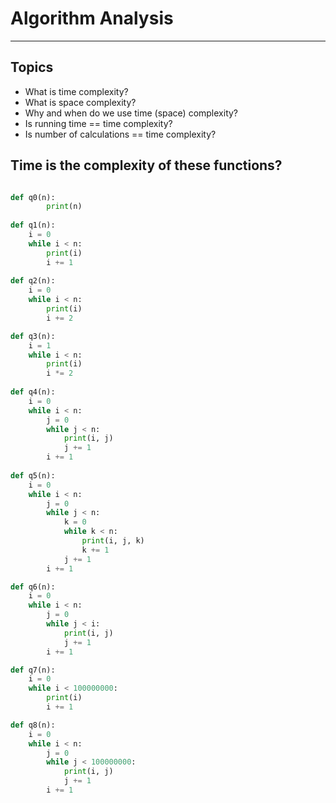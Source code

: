 # Algorithm Analysis

---

## Topics

- What is time complexity?
- What is space complexity?
- Why and when do we use time (space) complexity?
- Is running time == time complexity?
- Is number of calculations == time complexity?

## Time is the complexity of these functions?

```python

def q0(n):
		print(n)
			
def q1(n):
    i = 0
    while i < n:
        print(i)
        i += 1
        
def q2(n):
    i = 0
    while i < n:
        print(i)
        i += 2

def q3(n):
    i = 1
    while i < n:
        print(i)
        i *= 2
        
def q4(n):
    i = 0
    while i < n:
        j = 0
        while j < n:
            print(i, j)
            j += 1
        i += 1
        
def q5(n):
    i = 0
    while i < n:
        j = 0
        while j < n:
            k = 0
            while k < n:
                print(i, j, k)
                k += 1    
            j += 1
        i += 1

def q6(n):
    i = 0
    while i < n:
        j = 0
        while j < i:
            print(i, j) 
            j += 1
        i += 1

def q7(n):
    i = 0
    while i < 100000000:
        print(i)
        i += 1

def q8(n):
    i = 0
    while i < n:
        j = 0
        while j < 100000000:
            print(i, j)
            j += 1
        i += 1

```